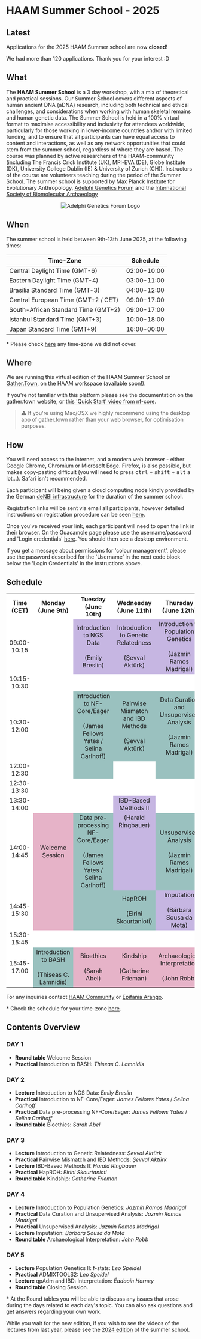 # HAAM Summer School - 2025

## Latest

Applications for the 2025 HAAM Summer school are now **closed**!

We had more than 120 applications. Thank you for your interest :D


## What

The **HAAM Summer School** is a 3 day workshop, with a mix of theoretical and practical sessions. Our Summer School covers different aspects of human ancient DNA (aDNA) research, including both technical and ethical challenges, and considerations when working with human skeletal remains and human genetic data.
The Summer School is held in a 100% virtual format to maximise accessibility and inclusivity for attendees worldwide, particularly for those working in lower-income countries and/or with limited funding, and to ensure that all participants can have equal access to content and interactions, as well as any network opportunities that could stem from the summer school, regardless of where they are based. 
The course was planned by active researchers of the HAAM-community (including The Francis Crick Institute (UK), MPI-EVA (DE), Globe Institute (DK), University College Dublin (IE) & University of Zurich (CH)). Instructors of the course are volunteers teaching during the period of the Summer School. The summer school is supported by Max Planck Institute for Evolutionary Anthropology, [Adelphi Genetics Forum](https://adelphigenetics.org/) and the [International Society of Biomolecular Archaeology](https://www.isbarch.org/)

<p  align="middle">
<img src="{{ "/workspace/haam-summer-school/docs/assets/images/logos/2AGF-LOGO_COLOUR-WEB.png" }}" alt="Adelphi Genetics Forum Logo" >
</p>

<!--## Who

The course is aimed at Masters or early-stage PhD students and early-stage researchers.

You can meet the instructors [here](/2024/instructors.md). -->

## When

The summer school is held between 9th-13th June 2025, at the following times: 

| **Time-Zone**    | **Schedule** 
| ----------- | ---------------- |
| Central Daylight Time (GMT-6) | 02:00-10:00 |
| Eastern Daylight Time (GMT-4) | 03:00-11:00 |
| Brasilia Standard Time (GMT-3) | 04:00-12:00 |
| Central European Time (GMT+2 / CET) | 09:00-17:00 |
| South-African Standard Time (GMT+2) | 09:00-17:00 |
| Istanbul Standard Time (GMT+3) | 10:00-18:00 |
| Japan Standard Time (GMT+9) | 16:00-00:00 |

\* Please check [here](https://www.worldtimebuddy.com/) any time-zone we did not cover.


## Where

We are running this virtual edition of the HAAM Summer School on [Gather.Town](https://gather.town), on the HAAM workspace (available soon!). <!--[here](URL).  [here](https://tinyurl.com/haamsummerschool).-->

If you're not familiar with this platform please see the documentation on the gather.town website, or [this 'Quick Start' video from nf-core](https://nf-co.re/events/2022/bytesize-37-gathertown).

> ⚠️ If you're using Mac/OSX we highly recommend using the desktop app of gather.town rather than your web browser, for optimisation purposes.

## How

You will need access to the internet, and a modern web browser - either Google Chrome, Chromium or Microsoft Edge.
Firefox, is also possible, but makes copy-pasting difficult (you will need to press <kbd>ctrl</kbd> + <kbd>shift</kbd> + <kbd>alt</kbd> a lot...). Safari isn't recommended.

Each participant will being given a cloud computing node kindly provided by the German [deNBI infrastructure](https://www.denbi.de/cloud) for the duration of the summer school.

Registration links will be sent via email all participants, however detailed instructions on registration procedure can be seen [here](2024/denbi-registration).

Once you've received your link, each participant will need to open the link in their browser. On the Guacamole page please use the username/password und 'Login credentials' [here](https://simplevm.denbi.de/wiki/simple_vm/customization/#apache-guacamole). You should then see a desktop environment.

If you get a message about permissions for 'colour management', please use the password described for the 'Username' in the next code block below the 'Login Credentials' in the instructions above.

## Schedule
<table class="schedule">
  <tr>
    <th>Time (CET)</th>
    <th>Monday (June 9th)</th>
    <th>Tuesday (June 10th)</th>
    <th>Wednesday (June 11th)</th>
    <th>Thursday (June 12th)</th>
    <th>Friday (June 13th)</th>
  </tr>

  <!-- 09:00-10:15 -->
  <tr>
    <td>09:00-10:15</td>
    <td></td>
    <td class="theory">Introduction to NGS Data<br><br>(Emily Breslin)</td>
    <td class="theory">Introduction to Genetic Relatedness<br><br>(Şevval Aktürk)</td>
    <td class="theory">Introduction to Population Genetics<br><br>(Jazmín Ramos Madrigal)</td>
    <td class="theory">Population Genetics II: f-stats<br><br>(Leo Speidel)</td>
  </tr>

  <!-- 10:15-10:30 Break -->
  <tr>
    <td>10:15-10:30</td>
    <td></td>
    <td></td>
    <td></td>
    <td></td>
    <td></td>
  </tr>

  <!-- 10:30-12:00 -->
  <tr>
    <td>10:30-12:00</td>
    <td></td>
    <td class="practical">Introduction to NF-Core/Eager<br><br>(James Fellows Yates / Selina Carlhoff)</td>
    <td class="practical">Pairwise Mismatch and IBD Methods<br><br>(Şevval Aktürk)</td>
    <td class="practical">Data Curation and Unsupervised Analysis<br><br>(Jazmín Ramos Madrigal)</td>
    <td class="practical">ADMIXTOOLS2<br><br>(Leo Speidel)</td>
  </tr>

  <!-- 12:00-12:30 -->
  <tr>
    <td>12:00-12:30</td>
    <td></td>
    <td class="practical"></td>
    <td></td>
    <td class="practical"></td>
    <td class="practical"></td>
  </tr>

  <!-- 12:30-13:30 Lunch -->
  <tr>
    <td>12:30-13:30</td>
    <td></td>
    <td></td>
    <td></td>
    <td></td>
    <td></td>
  </tr>

  <!-- 13:30-14:00 -->
  <tr>
    <td>13:30-14:00</td>
    <td></td>
    <td></td>
    <td class="theory">IBD-Based Methods II</td>
    <td></td>
    <td></td>
  </tr>

  <!-- 14:00-14:15 -->
  <tr>
    <td>14:00-14:45</td>
    <td class="round-table">Welcome Session</td>
    <td class="practical">Data pre-processing NF-Core/Eager<br><br>(James Fellows Yates / Selina Carlhoff)</td>
    <td class="theory" style="vertical-align: top;">(Harald Ringbauer)</td>
    <td class="practical">Unsupervised Analysis<br><br>(Jazmín Ramos Madrigal)</td>
    <td class="theory">qpAdm and IBD: Interpretation<br><br>(Éadaoin Harney)</td>
  </tr>

  <!-- 14:15-15:30 -->
  <tr>
    <td>14:45-15:30</td>
    <td class="round-table"></td>
    <td class="practical"></td>
    <td class="practical">HapROH<br><br>(Eirini Skourtanioti)</td>
    <td class="theory">Imputation<br><br>(Bárbara Sousa da Mota)</td>
    <td class="theory"></td>
  </tr>

  <!-- 15:30-15:45 Break -->
  <tr>
    <td>15:30-15:45</td>
    <td></td>
    <td></td>
    <td></td>
    <td></td>
    <td></td>
  </tr>

  <!-- 15:45-17:00 -->
  <tr>
    <td>15:45-17:00</td>
    <td class="practical">Introduction to BASH<br><br>(Thiseas C. Lamnidis)</td>
    <td class="round-table">Bioethics<br><br>(Sarah Abel)</td>
    <td class="round-table">Kindship<br><br>(Catherine Frieman)</td>
    <td class="round-table">Archaeological Interpretation<br><br>(John Robb)</td>
    <td class="round-table">Closing Session</td>
  </tr>
</table>

<!-- Lectures and Practical sessions are typically 2 hours, and round-table discussions 1 hour. -->

For any inquiries contact [HAAM Community](mailto:haamcommunity2023@gmail.com) or [Epifania Arango](mailto:epifaniarango@gmail.com).
<br>

\* Check the schedule for your time-zone [here](https://www.worldtimebuddy.com/).

## Contents Overview

### DAY 1

- **Round table** Welcome Session
- **Practical** Introduction to BASH: _Thiseas C. Lamnidis_


### DAY 2

- **Lecture** Introduction to NGS Data: _Emily Breslin_
- **Practical** Introduction to NF-Core/Eager: _James Fellows Yates_ / _Selina Carlhoff_
- **Practical** Data pre-processing NF-Core/Eager: _James Fellows Yates_ / _Selina Carlhoff_
- **Round table** Bioethics: _Sarah Abel_

### DAY 3

- **Lecture** Introduction to Genetic Relatedness: _Şevval Aktürk_
- **Practical** Pairwise Mismatch and IBD Methods: _Şevval Aktürk_
- **Lecture** IBD-Based Methods II: _Harald Ringbauer_
- **Practical** HapROH: _Eirini Skourtanioti_
- **Round table** Kindship: _Catherine Frieman_

### DAY 4

- **Lecture** Introduction to Population Genetics: _Jazmín Ramos Madrigal_
- **Practical** Data Curation and Unsupervised Analysis: _Jazmín Ramos Madrigal_
- **Practical** Unsupervised Analysis: _Jazmín Ramos Madrigal_
- **Lecture** Imputation: _Bárbara Sousa da Mota_
- **Round table** Archaeological Interpretation: _John Robb_

### DAY 5

- **Lecture** Population Genetics II: f-stats: _Leo Speidel_
- **Practical** ADMIXTOOLS2: _Leo Speidel_
- **Lecture** qpAdm and IBD: Interpretation: _Éadaoin Harney_
- **Round table** Closing Session.



\* At the Round tables you will be able to discuss any issues that arose during the days related to each day's topic. You can also ask questions and get answers regarding your own work.

<style>
  table.schedule {
    background-color: #FFFFFF;
    text-align: center;
  }

  td.theory {
    background-color: #C6B6E2;
  }

  td.practical {
    background-color: #9AC1BF;
  }

  td.round-table {
    background-color: #E6B3C8;
  }
</style>


While you wait for the new edition, if you wish to see the videos of the lectures from last year, please see the [2024 edition](/2024/) of the summer school. 
